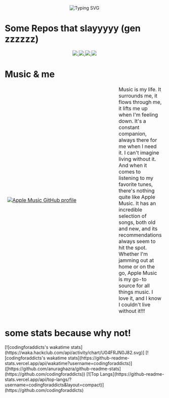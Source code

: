 <div align="center" >
<img src="https://readme-typing-svg.demolab.com?font=IBM+Plex+Mono&duration=4000&pause=1000&color=8806FF&center=true&vCenter=true&multiline=true&repeat=true&width=600&height=150&lines=Hello;I'm+Antoine%2C+A+highschool+student;I'm+a+young+developper+(+front-end+,+swiftui)" alt="Typing SVG" />
</div>

  # Some Repos that slayyyyy (gen zzzzzz)
<div align="center">
  <a href="https://github.com/CodingForAddicts/blog-nextjs-sanity">
  <img src="https://github-readme-stats.vercel.app/api/pin/?username=CodingForAddicts&repo=blog-nextjs-sanity" />
</a>
<a href="https://github.com/CodingForAddicts/AntoineXreloaded">
  <img src="https://github-readme-stats.vercel.app/api/pin/?username=CodingForAddicts&repo=AntoineXreloaded" />
</a>
  <a href="https://github.com/CodingForAddicts/winter">
  <img src="https://github-readme-stats.vercel.app/api/pin/?username=CodingForAddicts&repo=winter" />
</a>
  <a href="https://github.com/CodingForAddicts/StyloSocial-v2">
  <img src="https://github-readme-stats.vercel.app/api/pin/?username=CodingForAddicts&repo=StyloSocial-v2" />
</a>
  <div align="left">
    
  # Music & me
    
  <table >
<thead >
  <tr style="border-collapse: collapse; border: none;">
 <td WIDTH=400px > 
      
[![Apple Music GitHub profile](https://music-profile.rayriffy.com/theme/dark.svg?uid=000187.b35aecab20f6465ca1bba50dd0e21c73.2211)](https://github.com/rayriffy/apple-music-github-profile)
    
</td>
    <td >
Music is my life. It surrounds me, it flows through me, it lifts me up when I'm feeling down. It's a constant companion, always there for me when I need it. I can't imagine living without it. And when it comes to listening to my favorite tunes, there's nothing quite like Apple Music. It has an incredible selection of songs, both old and new, and its recommendations always seem to hit the spot. Whether I'm jamming out at home or on the go, Apple Music is my go-to source for all things music. I love it, and I know I couldn't live without it!!! </td>
  </tr>
</thead>
</table> 
 
 
# some stats because why not!





<div align="left">
[![codingforaddicts's wakatime stats](https://waka.hackclub.com/api/activity/chart/U04FRJN0J82.svg)]
 [![codingforaddicts's wakatime stats](https://github-readme-stats.vercel.app/api/wakatime?username=codingforaddicts)]([https://github.com/anuraghazra/github-readme-stats](https://github.com/codingforaddicts)) 
 [![Top Langs](https://github-readme-stats.vercel.app/api/top-langs/?username=codingforaddicts&layout=compact)](https://github.com/codingforaddicts) 
 
  </div>
  



<!---
CodingForAddicts/CodingForAddicts is a ✨ special ✨ repository
--->
